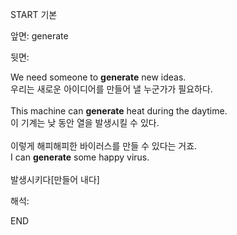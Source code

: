 START
기본

앞면:
generate


뒷면:
<div>We need someone to <strong>generate</strong> new ideas. </div>우리는 새로운 아이디어를 만들어 낼 누군가가 필요하다.<br><br><div><div>This machine can <strong>generate</strong> heat during the daytime. </div><div><div>이 기계는 낮 동안 열을 발생시킬 수 있다.</div></div></div><div><br></div><div><div><div>이렇게 해피해피한 바이러스를 만들 수 있다는 거죠.</div></div><div><div>I can <strong>generate</strong> some happy virus.</div></div></div><div><br></div><div>발생시키다[만들어 내다]</div>


해석:

END